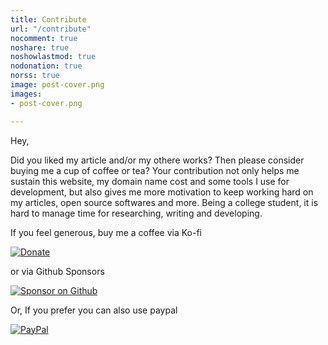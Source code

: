 ```yaml
---
title: Contribute
url: "/contribute"
nocomment: true
noshare: true
noshowlastmod: true
nodonation: true
norss: true
image: post-cover.png
images:
- post-cover.png

---
```


Hey, 

Did you liked my article and/or my othere works? Then please consider buying me a cup of coffee or tea?
Your contribution not only helps me sustain this website, my domain name cost and some tools I use for development, but also gives me more motivation to keep working hard on my articles, open source softwares and more. Being a college student, it is hard to manage time for researching, writing and developing.

If you feel generous, buy me a coffee via Ko-fi

[![Donate](/images/kofi.png "250")](https://ko-fi.com/E1E4GIC7)

or via Github Sponsors

[![Sponsor on Github](/images/ghbutton.png "250")](https://github.com/sponsors/bauripalash)

Or, If you prefer you can also use paypal

[![PayPal](/images/paypal.png "200")](https://www.paypal.com/paypalme/bauripalash)
